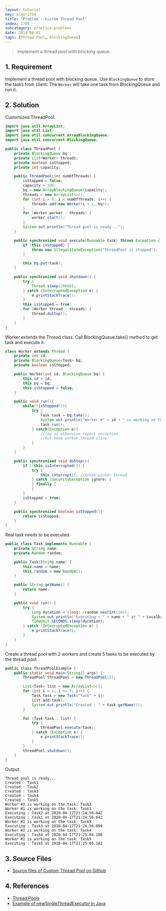 ```yaml
---
layout: tutorial
key: algorithm
title: "Problem - Custom Thread Pool"
index: 1705
subcategory: practice-problems
date: 2019-08-01
tags: [Thread Pool, BlockingQueue]
---
```


> Implement a thread pool with blocking queue.

## 1. Requirement
Implement a thread pool with blocking queue. Use `BlockingQueue` to store the tasks from client. The `Worker` will take one task from BlockingQueue and run it.

## 2. Solution
Customized ThreadPool.
```java
import java.util.ArrayList;
import java.util.List;
import java.util.concurrent.ArrayBlockingQueue;
import java.util.concurrent.BlockingQueue;

public class ThreadPool {
    private BlockingQueue bq ;
    private List<Worker> threads;
    private boolean isStopped;
    private int capacity;

    public ThreadPool(int numOfThreads) {
        isStopped = false;
        capacity = 100;
        bq = new ArrayBlockingQueue(capacity);
        threads = new ArrayList<>();
        for (int i = 0; i < numOfThreads; i++) {
            threads.add(new Worker(i + 1, bq));
        }
        for (Worker worker : threads) {
            worker.start();
        }
        System.out.println("Thread pool is ready...");
    }

    public synchronized void execute(Runnable task) throws Exception {
        if (this.isStopped) {
            throw new IllegalStateException("ThreadPool is stopped");
        }

        this.bq.put(task);
    }

    public synchronized void shutdown() {
        try {
            Thread.sleep(20000);
        } catch (InterruptedException e) {
            e.printStackTrace();
        }
        this.isStopped = true;
        for (Worker thread : threads) {
            thread.doStop();
        }
    }
}
```
Worker extends the Thread class. Call BlockingQueue.take() method to get task and execute it.
```java
class Worker extends Thread {
    private int id;
    private BlockingQueue<Task> bq;
    private boolean isStopped;

    public Worker(int id, BlockingQueue bq) {
        this.id = id;
        this.bq = bq;
        this.isStopped = false;
    }

    public void run(){
        while(!isStopped()){
            try {
                Task task = bq.take();
                System.out.println("Worker #" + id + " is working on the task: " + task.getName());
                task.run();
            } catch(Exception e){
                //log or otherwise report exception,
                //but keep worker thread alive.
            }
        }
    }

    public synchronized void doStop(){
        if (!this.isInterrupted()) {
            try {
                this.interrupt(); //break worker thread
            } catch (SecurityException ignore) {
            } finally {
            }
        }
        isStopped = true;
    }

    public synchronized boolean isStopped(){
        return isStopped;
    }
}
```
Real task needs to be executed.
```java
public class Task implements Runnable {
    private String name;
    private Random random;

    public Task(String name) {
        this.name = name;
        this.random = new Random();
    }

    public String getName() {
        return name;
    }

    public void run() {
        try {
            Long duration = (long) (random.nextInt(10));
            System.out.println("Executing : " + name + " at " + LocalDateTime.now().toString());
            TimeUnit.SECONDS.sleep(duration);
        } catch (InterruptedException e) {
            e.printStackTrace();
        }
    }
}
```
Create a thread pool with 2 workers and create 5 tasks to be executed by the thread pool.
```java
public class ThreadPoolExample {
    public static void main(String[] args) {
        ThreadPool threadPool = new ThreadPool(2);

        List<Task> list = new ArrayList<>();
        for (int i = 1; i <= 5; i++) {
            Task task = new Task("Task" + i);
            list.add(task);
            System.out.println("Created : " + task.getName());
        }

        for (Task task : list) {
            try {
                threadPool.execute(task);
            } catch (Exception e) {
                e.printStackTrace();
            }
        }
        threadPool.shutdown();
    }
}
```
Output.
```raw
Thread pool is ready...
Created : Task1
Created : Task2
Created : Task3
Created : Task4
Created : Task5
Worker #2 is working on the task: Task2
Worker #1 is working on the task: Task1
Executing : Task2 at 2020-04-17T21:24:56.042
Executing : Task1 at 2020-04-17T21:24:56.042
Worker #1 is working on the task: Task3
Executing : Task3 at 2020-04-17T21:24:56.099
Worker #2 is working on the task: Task4
Executing : Task4 at 2020-04-17T21:25:04.100
Worker #1 is working on the task: Task5
Executing : Task5 at 2020-04-17T21:25:05.102
```

## 3. Source Files
* [Source files of Custom Thread Pool on Github](https://github.com/jojozhuang/practice-problems/tree/master/thread-pool)

## 4. References
* [Thread Pools](http://tutorials.jenkov.com/java-concurrency/thread-pools.html)
* [Example of newSingleThreadExecutor in Java](https://www.concretepage.com/java/newsinglethreadexecutor_java)

